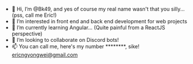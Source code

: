 - 👋 Hi, I’m @Bk49, and yes of course my real name wasn't that you silly... (pss, call me Eric!)
- 👀 I’m interested in front end and back end development for web projects
- 🌱 I’m currently learning Angular... (Quite painful from a ReactJS perspective)
- 💞️ I’m looking to collaborate on Discord bots!
- 📫 You can call me, here's my number ********, sike! ericngyongwei@gmail.com
